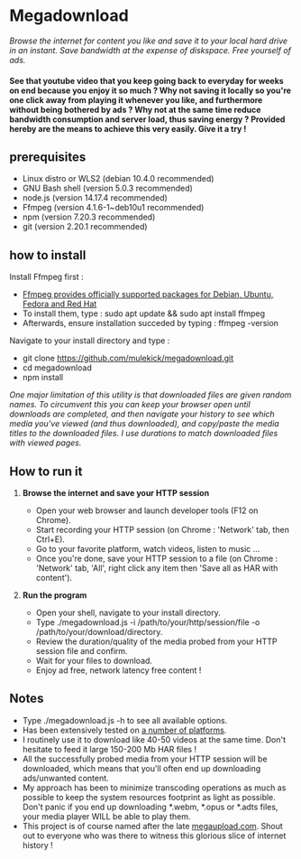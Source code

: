# Megadownload

*Browse the internet for content you like and save it to your local hard drive in an instant. Save bandwidth at the expense of diskspace. Free yourself of ads.*

#### See that youtube video that you keep going back to everyday for weeks on end because you enjoy it so much ? Why not saving it locally so you're one click away from playing it whenever you like, and furthermore without being bothered by ads ? Why not at the same time reduce bandwidth consumption and server load, thus saving energy ? Provided hereby are the means to achieve this very easily. Give it a try ! ####

## prerequisites
   - Linux distro or WLS2 (debian 10.4.0 recommended)
   - GNU Bash shell (version 5.0.3 recommended)
   - node.js (version 14.17.4 recommended)
   - Ffmpeg (version  4.1.6-1~deb10u1 recommended)
   - npm (version 7.20.3 recommended)
   - git (version 2.20.1 recommended)

## how to install
Install Ffmpeg first :
   - [Ffmpeg provides officially supported packages for Debian, Ubuntu, Fedora and Red Hat](https://ffmpeg.org/download.html)
   - To install them, type : sudo apt update && sudo apt install ffmpeg
   - Afterwards, ensure installation succeded by typing : ffmpeg -version

Navigate to your install directory and type :
   - git clone https://github.com/mulekick/megadownload.git
   - cd megadownload
   - npm install

*One major limitation of this utility is that downloaded files are given random names. To circumvent this you can keep your browser open until downloads are completed, and then navigate your history to see which media you've viewed (and thus downloaded), and copy/paste the media titles to the downloaded files. I use durations to match downloaded files with viewed pages.*

## How to run it

1. **Browse the internet and save your HTTP session**
   - Open your web browser and launch developer tools (F12 on Chrome).
   - Start recording your HTTP session (on Chrome : 'Network' tab, then Ctrl+E).
   - Go to your favorite platform, watch videos, listen to music ...
   - Once you're done, save your HTTP session to a file (on Chrome : 'Network' tab, 'All', right click any item then 'Save all as HAR with content').

2. **Run the program**
   - Open your shell, navigate to your install directory.
   - Type ./megadownload.js -i /path/to/your/http/session/file -o /path/to/your/download/directory.
   - Review the duration/quality of the media probed from your HTTP session file and confirm.
   - Wait for your files to download.
   - Enjoy ad free, network latency free content !

## Notes
- Type ./megadownload.js -h to see all available options.
- Has been extensively tested on [a number of platforms](./platformslist).
- I routinely use it to download like 40-50 videos at the same time. Don't hesitate to feed it large 150-200 Mb HAR files !
- All the successfully probed media from your HTTP session will be downloaded, which means that you'll often end up downloading ads/unwanted content.
- My approach has been to minimize transcoding operations as much as possible to keep the system resources footprint as light as possible. Don't panic if you end up downloading *.webm, *.opus or *.adts files, your media player WILL be able to play them.
- This project is of course named after the late [megaupload.com](https://en.wikipedia.org/wiki/Megaupload). Shout out to everyone who was there to witness this glorious slice of internet history !
